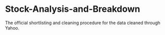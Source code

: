 # Stock-Analysis-and-Breakdown
The official shortlisting and cleaning procedure for the data cleaned through Yahoo. 
